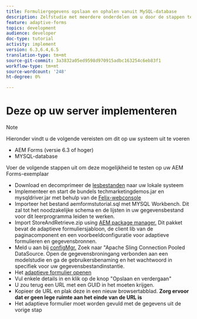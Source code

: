 ```yaml
---
title: Formuliergegevens opslaan en ophalen vanuit MySQL-database
description: Zelfstudie met meerdere onderdelen om u door de stappen te laten lopen die nodig zijn voor het opslaan en ophalen van formuliergegevens
feature: adaptive-forms
topics: development
audience: developer
doc-type: tutorial
activity: implement
version: 6.3,6.4,6.5
translation-type: tm+mt
source-git-commit: 3a3832a05ed9598d970915adbc163254c6eb83f1
workflow-type: tm+mt
source-wordcount: '248'
ht-degree: 0%

---
```



# Deze op uw server implementeren

>[!NOTE]
>
>Hieronder vindt u de volgende vereisten om dit op uw systeem uit te voeren
>
>* AEM Forms (versie 6.3 of hoger)
>* MYSQL-database


Voer de volgende stappen uit om deze mogelijkheid te testen op uw AEM Forms-exemplaar

* Download en decomprimeer de [lesbestanden](assets/store-retrieve-form-data.zip) naar uw lokale systeem
* Implementeer en start de bundels techmarketingdemos.jar en mysqldriver.jar met behulp van de [Felix-webconsole](http://localhost:4502/system/console/configMgr)
* Importeer het bestand aemformstutorial.sql met MYSQL Workbench. Dit zal tot het noodzakelijke schema en de lijsten in uw gegevensbestand voor dit leerprogramma leiden te werken.
* Import StoreAndRetrieve.zip using [AEM package manager.](http://localhost:4502/crx/packmgr/index.jsp) Dit pakket bevat de adaptieve formuliersjabloon, de client lib van de paginacomponent en een voorbeeldconfiguratie voor adaptieve formulieren en gegevensbronnen.
* Meld u aan bij [configMgr.](http://localhost:4502/system/console/configMgr) Zoek naar &quot;Apache Sling Connection Pooled DataSource. Open de gegevensbroningang verbonden aan een modelstudie en ga de gebruikersbenaming en het wachtwoord in specifiek voor uw gegevensbestandinstantie.
* Het [adaptieve formulier openen](http://localhost:4502/content/dam/formsanddocuments/demostoreandretrieveformdata/jcr:content?wcmmode=disabled)
* Vul enkele details in en klik op de knop &quot;Opslaan en verdergaan&quot;
* U zou terug een URL met een GUID in het moeten krijgen.
* Kopieer de URL en plak deze in een nieuw browsertabblad. **Zorg ervoor dat er geen lege ruimte aan het einde van de URL is**
* Het adaptieve formulier moet worden gevuld met de gegevens uit de vorige stap
